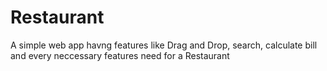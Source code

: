 # Restaurant
A simple web app havng features like Drag and Drop, search, calculate bill and every neccessary features need for a Restaurant
